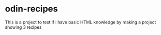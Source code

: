 # odin-recipes

This is a project to test if i have
basic HTML knowledge by making 
a project showing 3 recipes
